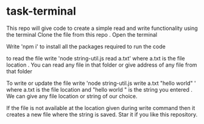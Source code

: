 # task-terminal
This repo will give code to create a simple read and write functionality using  the terminal
Clone the file from this repo . Open the terminal

Write 'npm i' to install all the packages required to run the code

to read the file write 'node string-util.js read a.txt' where a.txt is the file location . You can read any file in that folder or give address of any file from that folder

To write or update the file write  'node string-util.js write a.txt "hello world" '  where a.txt is the file location and "hello world " is the string you entered .
We can give any file location or string of our choice.

If the file is not available at the location given during write command then it creates a new file where the string is saved.
Star it if you like this repository.

